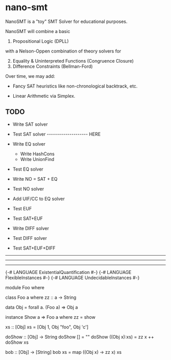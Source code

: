 nano-smt
========

NanoSMT is a "toy" SMT Solver for educational purposes.

NanoSMT will combine a basic

1. Propositional Logic                (DPLL) 

with a Nelson-Oppen combination of theory solvers for 

2. Equality & Uninterpreted Functions (Congruence Closure) 
3. Difference Constraints             (Bellman-Ford)

Over time, we may add:

- Fancy SAT heuristics like non-chronological backtrack, etc.

- Linear Arithmetic via Simplex.


TODO
----

- Write SAT solver   

- Test  SAT solver -------------------- HERE

- Write EQ solver 
    - Write HashCons
    - Write UnionFind

- Test  EQ solver
- Write NO = SAT + EQ
- Test  NO solver

- Add   UIF/CC to EQ solver
- Test  EUF 
- Test  SAT+EUF 
- Write DIFF solver
- Test  DIFF solver
- Test  SAT+EUF+DIFF



-----------------------------------------------------------------
-----------------------------------------------------------------
-----------------------------------------------------------------

{-# LANGUAGE ExistentialQuantification #-}
{-# LANGUAGE FlexibleInstances #-}
{-# LANGUAGE UndecidableInstances #-}

module Foo where

class Foo a where
  zz :: a -> String

data Obj = forall a. (Foo a) => Obj a

instance Show a => Foo a where
  zz = show

xs :: [Obj]
xs =  [Obj 1, Obj "foo", Obj 'c']

doShow :: [Obj] -> String
doShow [] = ""
doShow ((Obj x):xs) = zz x ++ doShow xs

bob :: [Obj] -> [String]
bob xs = map (\(Obj x) -> zz x) xs

